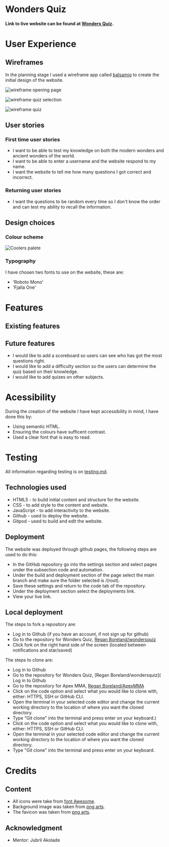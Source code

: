 # Wonders Quiz

#### Link to live website can be found at [Wonders Quiz](https://regan-boreland.github.io/wondersquiz/).

# User Experience
## Wireframes
In the planning stage I used a wireframe app called [balsamiq](https://balsamiq.com/) to create the initial design of the website.

![wireframe opening page](assets/images/readme/openingpage.png)

![wireframe quiz selection](assets/images/readme/quizselection.png)

![wireframe quiz](assets/images/readme/quiz.png)

## User stories 
### First time user stories
* I want to be able to test my knowledge on both the modern wonders and ancient wonders of the world.
* I want to be able to enter a username and the website respond to my name.
* I want the website to tell me how many questions I got correct and incorrect.

### Returning user stories
* I want the questions to be random every time so I don't know the order and can test my ability to recall the information.

## Design choices
### Colour scheme
![Coolers palete](assets/images/readme/wondersquizcolorscheme.png)

### Typography
I have chosen two fonts to use on the website, these are:
* 'Roboto Mono'
* 'Fjalla One'
# Features
## Existing features
## Future features
* I would like to add a scoreboard so users can see who has got the most questions right.
* I would like to add a difficulty section so the users can determine the quiz based on their knowledge.
* I would like to add quizes on other subjects.

# Acessibility
During the creation of the website I have kept accessibility in mind, I have done this by:
* Using semantic HTML.
* Ensuring the colours have sufficent contrast.
* Used a clear font that is easy to read. 

# Testing
All information regarding testing is on [testing.md](TESTING.md).
## Technologies used
* HTML5 - to build initial content and structure for the website.
* CSS - to add style to the content and website.
* JavaScript - to add interactivity to the website.
* Github - used to deploy the website.
* Gitpod - used to build and edit the website.

## Deployment
The website was deployed through github pages, the following steps are used to do this:
* In the GitHub repository go into the settings section and select pages under the subsection code and automation.
* Under the build and deployment section of the page select the main branch and make sure the folder selected is /(root).
* Save these settings and return to the code tab of the repository.
* Under the deployment section select the deployments link.
* View your live link.

## Local deployment
The steps to fork a repository are:
* Log in to Github (if you have an account, if not sign up for github) 
* Go to the repository for Wonders Quiz, [Regan Boreland/wondersquiz](https://github.com/Regan-Boreland/wondersquiz)
* Click fork on the right hand side of the screen (located between notifications and star/saved)


The steps to clone are:
* Log in to Github 
* Go to the repository for Wonders Quiz, [Regan Boreland/wondersquiz]( Log in to Github 
* Go to the repository for Apex MMA, [Regan Boreland/ApexMMA](https://github.com/Regan-Boreland/wondersquiz)
* Click on the code option and select what you would like to clone with, either: HTTPS, SSH or GitHub CLI. 
* Open the terminal in your selected code editor and change the current working directory to the location of where you want the cloned directory.
* Type "Git clone" into the terminal and press enter on your keyboard.)
* Click on the code option and select what you would like to clone with, either: HTTPS, SSH or GitHub CLI. 
* Open the terminal in your selected code editor and change the current working directory to the location of where you want the cloned directory.
* Type "Git clone" into the terminal and press enter on your keyboard. 

# Credits
## Content
* All icons were take from [font Awesome](https://fontawesome.com/).
* Background image was taken from [png arts](https://www.pngarts.com/explore/55278).
* The favicon was taken from [png arts](https://www.pngarts.com/explore/65804).


## Acknowledgment
* Mentor: Jubril Akolade